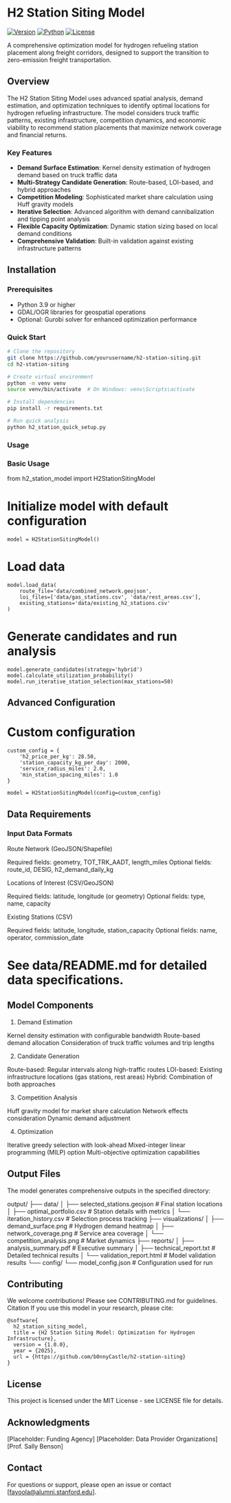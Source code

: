 # H2 Station Siting Model

[![Version](https://img.shields.io/badge/version-1.0.0-blue.svg)](https://github.com/yourusername/h2-station-siting)
[![Python](https://img.shields.io/badge/python-3.9+-green.svg)](https://www.python.org/downloads/)
[![License](https://img.shields.io/badge/license-MIT-purple.svg)](LICENSE)

A comprehensive optimization model for hydrogen refueling station placement along freight corridors, designed to support the transition to zero-emission freight transportation.

## Overview

The H2 Station Siting Model uses advanced spatial analysis, demand estimation, and optimization techniques to identify optimal locations for hydrogen refueling infrastructure. The model considers truck traffic patterns, existing infrastructure, competition dynamics, and economic viability to recommend station placements that maximize network coverage and financial returns.

### Key Features

- **Demand Surface Estimation**: Kernel density estimation of hydrogen demand based on truck traffic data
- **Multi-Strategy Candidate Generation**: Route-based, LOI-based, and hybrid approaches
- **Competition Modeling**: Sophisticated market share calculation using Huff gravity models
- **Iterative Selection**: Advanced algorithm with demand cannibalization and tipping point analysis
- **Flexible Capacity Optimization**: Dynamic station sizing based on local demand conditions
- **Comprehensive Validation**: Built-in validation against existing infrastructure patterns

## Installation

### Prerequisites

- Python 3.9 or higher
- GDAL/OGR libraries for geospatial operations
- Optional: Gurobi solver for enhanced optimization performance

### Quick Start

```bash
# Clone the repository
git clone https://github.com/yourusername/h2-station-siting.git
cd h2-station-siting

# Create virtual environment
python -m venv venv
source venv/bin/activate  # On Windows: venv\Scripts\activate

# Install dependencies
pip install -r requirements.txt

# Run quick analysis
python h2_station_quick_setup.py
```

###  Usage
### Basic Usage

from h2_station_model import H2StationSitingModel

# Initialize model with default configuration
```
model = H2StationSitingModel()
```

# Load data
```
model.load_data(
    route_file='data/combined_network.geojson',
    loi_files=['data/gas_stations.csv', 'data/rest_areas.csv'],
    existing_stations='data/existing_h2_stations.csv'
)
```

# Generate candidates and run analysis
```
model.generate_candidates(strategy='hybrid')
model.calculate_utilization_probability()
model.run_iterative_station_selection(max_stations=50)
```

## Advanced Configuration

# Custom configuration
```
custom_config = {
    'h2_price_per_kg': 28.50,
    'station_capacity_kg_per_day': 2000,
    'service_radius_miles': 2.0,
    'min_station_spacing_miles': 1.0
}

model = H2StationSitingModel(config=custom_config)
```
## Data Requirements

### Input Data Formats

Route Network (GeoJSON/Shapefile)

Required fields: geometry, TOT_TRK_AADT, length_miles
Optional fields: route_id, DESIG, h2_demand_daily_kg


Locations of Interest (CSV/GeoJSON)

Required fields: latitude, longitude (or geometry)
Optional fields: type, name, capacity


Existing Stations (CSV)

Required fields: latitude, longitude, station_capacity
Optional fields: name, operator, commission_date



# See data/README.md for detailed data specifications.

## Model Components
1. Demand Estimation

Kernel density estimation with configurable bandwidth
Route-based demand allocation
Consideration of truck traffic volumes and trip lengths

2. Candidate Generation

Route-based: Regular intervals along high-traffic routes
LOI-based: Existing infrastructure locations (gas stations, rest areas)
Hybrid: Combination of both approaches

3. Competition Analysis

Huff gravity model for market share calculation
Network effects consideration
Dynamic demand adjustment

4. Optimization

Iterative greedy selection with look-ahead
Mixed-integer linear programming (MILP) option
Multi-objective optimization capabilities

## Output Files
The model generates comprehensive outputs in the specified directory:

output/
├── data/
│   ├── selected_stations.geojson      # Final station locations
│   ├── optimal_portfolio.csv          # Station details with metrics
│   └── iteration_history.csv          # Selection process tracking
├── visualizations/
│   ├── demand_surface.png             # Hydrogen demand heatmap
│   ├── network_coverage.png           # Service area coverage
│   └── competition_analysis.png       # Market dynamics
├── reports/
│   ├── analysis_summary.pdf           # Executive summary
│   ├── technical_report.txt           # Detailed technical results
│   └── validation_report.html         # Model validation results
└── config/
    └── model_config.json              # Configuration used for run



## Contributing
We welcome contributions! Please see CONTRIBUTING.md for guidelines.
Citation
If you use this model in your research, please cite:

```
@software{
  h2_station_siting_model,
  title = {H2 Station Siting Model: Optimization for Hydrogen Infrastructure},
  version = {1.0.0},
  year = {2025},
  url = {https://github.com/b0nnyCastle/h2-station-siting}
}
```

## License
This project is licensed under the MIT License - see LICENSE file for details.

## Acknowledgments

[Placeholder: Funding Agency]
[Placeholder: Data Provider Organizations]
[Prof. Sally Benson]

## Contact
For questions or support, please open an issue or contact [fayoola@alumni.stanford.edu].
